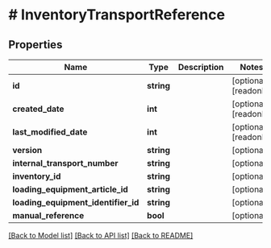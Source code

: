 # # InventoryTransportReference

## Properties

Name | Type | Description | Notes
------------ | ------------- | ------------- | -------------
**id** | **string** |  | [optional] [readonly]
**created_date** | **int** |  | [optional] [readonly]
**last_modified_date** | **int** |  | [optional] [readonly]
**version** | **string** |  | [optional]
**internal_transport_number** | **string** |  | [optional]
**inventory_id** | **string** |  | [optional]
**loading_equipment_article_id** | **string** |  | [optional]
**loading_equipment_identifier_id** | **string** |  | [optional]
**manual_reference** | **bool** |  | [optional]

[[Back to Model list]](../../README.md#models) [[Back to API list]](../../README.md#endpoints) [[Back to README]](../../README.md)
